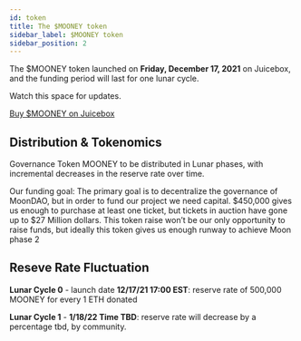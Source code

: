 ```yaml
---
id: token
title: The $MOONEY token
sidebar_label: $MOONEY token
sidebar_position: 2
---
```


The $MOONEY token launched on **Friday, December 17, 2021** on Juicebox, and the funding period will last for one lunar cycle. 

Watch this space for updates.

[Buy $MOONEY on Juicebox](https://juicebox.money/#/p/moondao)
## Distribution & Tokenomics
Governance Token MOONEY to be distributed in Lunar phases, with incremental decreases in the reserve rate over time. 

Our funding goal: The primary goal is to decentralize the governance of MoonDAO, but in order to fund our project we need capital. $450,000 gives us enough to purchase at least one ticket, but tickets in auction have gone up to $27 Million dollars. This token raise won’t be our only opportunity to raise funds, but ideally this token gives us enough runway to achieve Moon phase 2
## Reseve Rate Fluctuation

**Lunar Cycle 0** - launch date **12/17/21 17:00 EST**: reserve rate of 500,000 MOONEY for every 1 ETH donated 

**Lunar Cycle 1** -  **1/18/22 Time TBD**:
reserve rate will decrease by a percentage tbd, by community.

